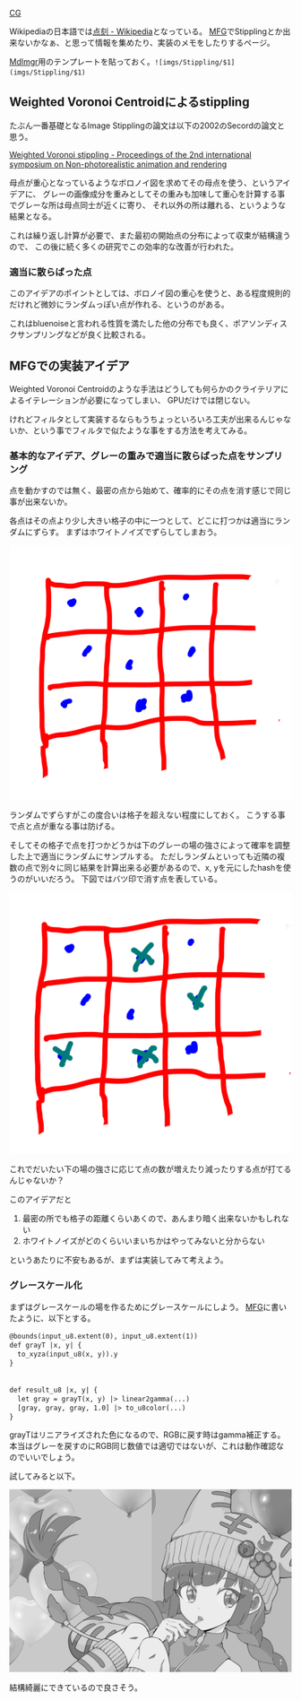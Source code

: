 [CG](CG)

Wikipediaの日本語では[点刻 - Wikipedia](https://ja.wikipedia.org/wiki/%E7%82%B9%E5%88%BB)となっている。
[MFG](MFG)でStipplingとか出来ないかなぁ、と思って情報を集めたり、実装のメモをしたりするページ。

[MdImgr](MdImgr)用のテンプレートを貼っておく。`![imgs/Stippling/$1](imgs/Stippling/$1)`

## Weighted Voronoi Centroidによるstippling

たぶん一番基礎となるImage Stipplingの論文は以下の2002のSecordの論文と思う。

[Weighted Voronoi stippling - Proceedings of the 2nd international symposium on Non-photorealistic animation and rendering](https://dl.acm.org/doi/abs/10.1145/508530.508537)

母点が重心となっているようなボロノイ図を求めてその母点を使う、というアイデアに、
グレーの画像成分を重みとしてその重みも加味して重心を計算する事でグレーな所は母点同士が近くに寄り、
それ以外の所は離れる、というような結果となる。

これは繰り返し計算が必要で、また最初の開始点の分布によって収束が結構違うので、
この後に続く多くの研究でこの効率的な改善が行われた。

### 適当に散らばった点

このアイデアのポイントとしては、ボロノイ図の重心を使うと、ある程度規則的だけれど微妙にランダムっぽい点が作れる、というのがある。

これはbluenoiseと言われる性質を満たした他の分布でも良く、ポアソンディスクサンプリングなどが良く比較される。

## MFGでの実装アイデア

Weighted Voronoi Centroidのような手法はどうしても何らかのクライテリアによるイテレーションが必要になってしまい、
GPUだけでは閉じない。

けれどフィルタとして実装するならもうちょっといろいろ工夫が出来るんじゃないか、という事でフィルタで似たような事をする方法を考えてみる。

### 基本的なアイデア、グレーの重みで適当に散らばった点をサンプリング

点を動かすのでは無く、最密の点から始めて、確率的にその点を消す感じで同じ事が出来ないか。

各点はその点より少し大きい格子の中に一つとして、どこに打つかは適当にランダムにずらす。
まずはホワイトノイズでずらしてしまおう。

![imgs/Stippling/2025_0820_134151.png](imgs/Stippling/2025_0820_134151.png)

ランダムでずらすがこの度合いは格子を超えない程度にしておく。
こうする事で点と点が重なる事は防げる。

そしてその格子で点を打つかどうかは下のグレーの場の強さによって確率を調整した上で適当にランダムにサンプルする。
ただしランダムといっても近隣の複数の点で別々に同じ結果を計算出来る必要があるので、x, yを元にしたhashを使うのがいいだろう。
下図ではバツ印で消す点を表している。

![imgs/Stippling/2025_0820_134327.png](imgs/Stippling/2025_0820_134327.png)

これでだいたい下の場の強さに応じて点の数が増えたり減ったりする点が打てるんじゃないか？

このアイデアだと

1. 最密の所でも格子の距離くらいあくので、あんまり暗く出来ないかもしれない
2. ホワイトノイズがどのくらいいまいちかはやってみないと分からない

というあたりに不安もあるが、まずは実装してみて考えよう。

### グレースケール化

まずはグレースケールの場を作るためにグレースケールにしよう。
[MFG](MFG)に書いたように、以下とする。

```
@bounds(input_u8.extent(0), input_u8.extent(1))
def grayT |x, y| {
  to_xyza(input_u8(x, y)).y
}


def result_u8 |x, y| {
  let gray = grayT(x, y) |> linear2gamma(...)
  [gray, gray, gray, 1.0] |> to_u8color(...)
}
```

grayTはリニアライズされた色になるので、RGBに戻す時はgamma補正する。
本当はグレーを戻すのにRGB同じ数値では適切ではないが、これは動作確認なのでいいでしょう。

試してみると以下。

![imgs/Stippling/2025_0820_144940.png](imgs/Stippling/2025_0820_144940.png)

結構綺麗にできているので良さそう。
